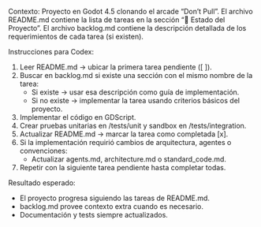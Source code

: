 Contexto:
Proyecto en Godot 4.5 clonando el arcade “Don’t Pull”.
El archivo README.md contiene la lista de tareas en la sección “🚀 Estado del Proyecto”.
El archivo backlog.md contiene la descripción detallada de los requerimientos de cada tarea (si existen).

Instrucciones para Codex:
1. Leer README.md → ubicar la primera tarea pendiente ([ ]).
2. Buscar en backlog.md si existe una sección con el mismo nombre de la tarea:
   - Si existe → usar esa descripción como guía de implementación.
   - Si no existe → implementar la tarea usando criterios básicos del proyecto.
3. Implementar el código en GDScript.
4. Crear pruebas unitarias en /tests/unit y sandbox en /tests/integration.
5. Actualizar README.md → marcar la tarea como completada [x].
6. Si la implementación requirió cambios de arquitectura, agentes o convenciones:
   - Actualizar agents.md, architecture.md o standard_code.md.
7. Repetir con la siguiente tarea pendiente hasta completar todas.

Resultado esperado:
- El proyecto progresa siguiendo las tareas de README.md.
- backlog.md provee contexto extra cuando es necesario.
- Documentación y tests siempre actualizados.
